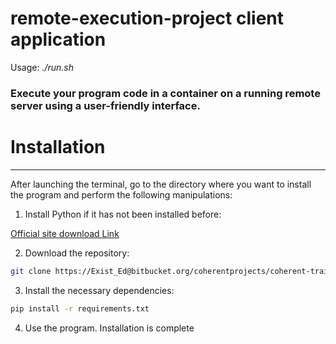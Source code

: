 # remote-execution-project client application

Usage: _./run.sh_

### Execute your program code in a container on a running remote server using a user-friendly interface.

# Installation

---
After launching the terminal, go to the directory where you want to install the program and perform the following
manipulations:

1. Install Python if it has not been installed before:

[Official site download Link](https://www.python.org/downloads/)

2. Download the repository:
```bash
git clone https://Exist_Ed@bitbucket.org/coherentprojects/coherent-training-nikolai-kursky.git
```
3. Install the necessary dependencies:
```bash
pip install -r requirements.txt
```

4. Use the program. Installation is complete

